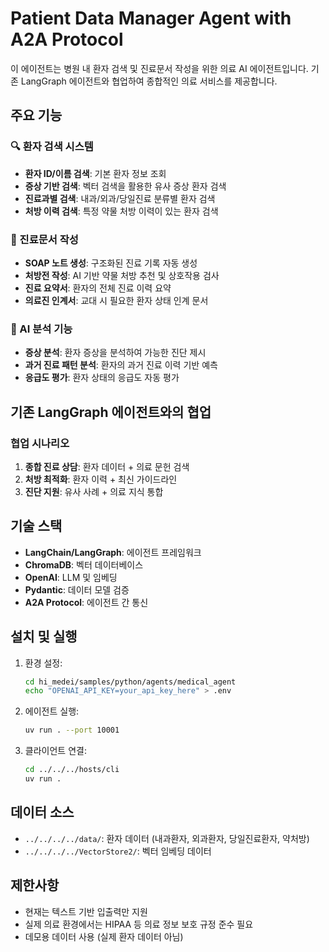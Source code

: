 # Patient Data Manager Agent with A2A Protocol

이 에이전트는 병원 내 환자 검색 및 진료문서 작성을 위한 의료 AI 에이전트입니다. 기존 LangGraph 에이전트와 협업하여 종합적인 의료 서비스를 제공합니다.

## 주요 기능

### 🔍 환자 검색 시스템

- **환자 ID/이름 검색**: 기본 환자 정보 조회
- **증상 기반 검색**: 벡터 검색을 활용한 유사 증상 환자 검색
- **진료과별 검색**: 내과/외과/당일진료 분류별 환자 검색
- **처방 이력 검색**: 특정 약물 처방 이력이 있는 환자 검색

### 📝 진료문서 작성

- **SOAP 노트 생성**: 구조화된 진료 기록 자동 생성
- **처방전 작성**: AI 기반 약물 처방 추천 및 상호작용 검사
- **진료 요약서**: 환자의 전체 진료 이력 요약
- **의료진 인계서**: 교대 시 필요한 환자 상태 인계 문서

### 🧠 AI 분석 기능

- **증상 분석**: 환자 증상을 분석하여 가능한 진단 제시
- **과거 진료 패턴 분석**: 환자의 과거 진료 이력 기반 예측
- **응급도 평가**: 환자 상태의 응급도 자동 평가

## 기존 LangGraph 에이전트와의 협업

### 협업 시나리오

1. **종합 진료 상담**: 환자 데이터 + 의료 문헌 검색
2. **처방 최적화**: 환자 이력 + 최신 가이드라인
3. **진단 지원**: 유사 사례 + 의료 지식 통합

## 기술 스택

- **LangChain/LangGraph**: 에이전트 프레임워크
- **ChromaDB**: 벡터 데이터베이스
- **OpenAI**: LLM 및 임베딩
- **Pydantic**: 데이터 모델 검증
- **A2A Protocol**: 에이전트 간 통신

## 설치 및 실행

1. 환경 설정:

   ```bash
   cd hi_medei/samples/python/agents/medical_agent
   echo "OPENAI_API_KEY=your_api_key_here" > .env
   ```

2. 에이전트 실행:

   ```bash
   uv run . --port 10001
   ```

3. 클라이언트 연결:
   ```bash
   cd ../../../hosts/cli
   uv run .
   ```

## 데이터 소스

- `../../../../data/`: 환자 데이터 (내과환자, 외과환자, 당일진료환자, 약처방)
- `../../../../VectorStore2/`: 벡터 임베딩 데이터

## 제한사항

- 현재는 텍스트 기반 입출력만 지원
- 실제 의료 환경에서는 HIPAA 등 의료 정보 보호 규정 준수 필요
- 데모용 데이터 사용 (실제 환자 데이터 아님)
